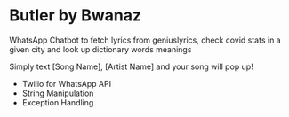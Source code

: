 # Butler by Bwanaz
WhatsApp Chatbot to fetch lyrics from geniuslyrics, check covid stats in a given city and look up dictionary words meanings

Simply text [Song Name], [Artist Name] and your song will pop up!

 - Twilio for WhatsApp API
 - String Manipulation
 - Exception Handling
